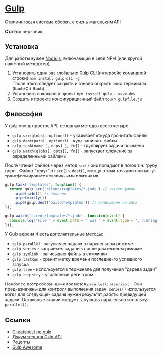 # [Gulp](https://gulpjs.com/)
Стриминговая система сборки, с очень маленьким API 

**Статус:** черновик.

## Установка
Для работы нужен [Node.js](http://nodejs.org/download/), включающий в себя NPM (или другой пакетный менеджер).

1. Установить один раз глобально Gulp CLI (интерфейс командной строки) `npm install gulp-cli -g`<br>
После этого следует закрыть и заново открыть окно терминала (Bash/Git-Bash).
2. Установить локально в проект `npm install gulp --save-dev`
3. Создать в проекте конфигурационный файл `touch gulpfile.js`


## Философия

У gulp очень простое API, основных методов всего четыре:

* `gulp.src(globs[, options])` - указывает откуда прочитать файлы
* `gulp.dest(path[, options])` - куда записать файлы
* `gulp.task(name [, deps] [, fn])` - группирует задачи по имени
* `gulp.watch(globs[, opts][, fn])` - запускает слежение за определенными файлами

После чтения файлов через метод `src()` они попадают в поток т.н. трубу (pipe).
Файлы "текут" от `src()` к `dest()`, между этими точками они могут трансформироватся различными плагинами.


```js
gulp.task('templates', function() {
  return gulp.src('client/templates/*.jade') // читаем файлы
    .pipe(jade()) // плагины
    .pipe(minify())
    .pipe(gulp.dest('build/templates')) // записываем на диск
});

gulp.watch('client/templates/*.jade', function(event) {
  console.log('File ' + event.path + ' was ' + event.type + ', running tasks...');
}));
```

У Gulp версии 4 есть дополнительные методы: 

* `gulp.parallel`- запускеает задачи в паралельном режиме
* `gulp.series` - запускеает задачи в последовательном режиме
* `gulp.symlink` - записывает файлы в симлинки
* `gulp.lastRun` - хранит метку времени последненго успешного запуска 
* `gulp.tree` - используется в терминале для получения "дерева задач"
* `gulp.registry` - управление регистром

Наиболее востребованными являются `parallel()` и `series()`. Они предназначены для контроля выполнения задач. `series()` используется когда для следующей задачи нужен результат работы предидущей задачи. Остальные зачачи следует запускать паралельно используя `parallel()`.


## Ссылки
- [Cheatsheet по gulp](https://github.com/osscafe/gulp-cheatsheet)
- [Документация Gulp API](https://github.com/gulpjs/gulp/blob/4.0/docs/API.md)
- [Рецепты](https://github.com/gulpjs/gulp/blob/4.0/docs/recipes/README.md)
- [Gulp Awesome](https://github.com/alferov/awesome-gulp)
